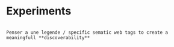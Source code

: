 # Experiments

```{note}

Penser a une legende / specific sematic web tags to create a meaningfull **discoverability**

```